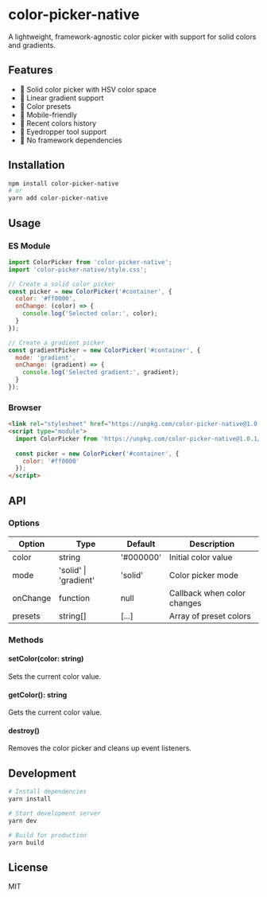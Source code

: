 # color-picker-native

A lightweight, framework-agnostic color picker with support for solid colors and gradients.

## Features

- 🎨 Solid color picker with HSV color space
- 🌈 Linear gradient support
- 🎯 Color presets
- 📱 Mobile-friendly
- 🔄 Recent colors history
- 🎯 Eyedropper tool support
- 🚫 No framework dependencies

## Installation

```bash
npm install color-picker-native
# or
yarn add color-picker-native
```

## Usage

### ES Module

```javascript
import ColorPicker from 'color-picker-native';
import 'color-picker-native/style.css';

// Create a solid color picker
const picker = new ColorPicker('#container', {
  color: '#ff0000',
  onChange: (color) => {
    console.log('Selected color:', color);
  }
});

// Create a gradient picker
const gradientPicker = new ColorPicker('#container', {
  mode: 'gradient',
  onChange: (gradient) => {
    console.log('Selected gradient:', gradient);
  }
});
```

### Browser

```html
<link rel="stylesheet" href="https://unpkg.com/color-picker-native@1.0.1/es/style.css">
<script type="module">
  import ColorPicker from 'https://unpkg.com/color-picker-native@1.0.1/es/ColorPicker.js';
  
  const picker = new ColorPicker('#container', {
    color: '#ff0000'
  });
</script>
```

## API

### Options

| Option | Type | Default | Description |
|--------|------|---------|-------------|
| color | string | '#000000' | Initial color value |
| mode | 'solid' \| 'gradient' | 'solid' | Color picker mode |
| onChange | function | null | Callback when color changes |
| presets | string[] | [...] | Array of preset colors |

### Methods

#### setColor(color: string)
Sets the current color value.

#### getColor(): string
Gets the current color value.

#### destroy()
Removes the color picker and cleans up event listeners.

## Development

```bash
# Install dependencies
yarn install

# Start development server
yarn dev

# Build for production
yarn build
```

## License

MIT 